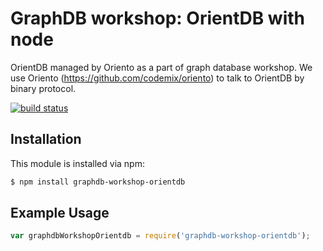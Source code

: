 GraphDB workshop: OrientDB with node
=====================================

OrientDB managed by Oriento as a part of graph database workshop.
We use Oriento (https://github.com/codemix/oriento) to talk to OrientDB by binary protocol.

[![build status](https://secure.travis-ci.org/Sitin/graphdb-workshop-orientdb.png)](http://travis-ci.org/Sitin/graphdb-workshop-orientdb)

Installation
-------------

This module is installed via npm:

``` bash
$ npm install graphdb-workshop-orientdb
```

Example Usage
--------------

``` js
var graphdbWorkshopOrientdb = require('graphdb-workshop-orientdb');